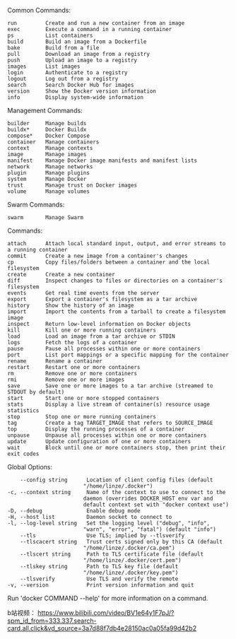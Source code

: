 Common Commands:

    run         Create and run a new container from an image
    exec        Execute a command in a running container
    ps          List containers
    build       Build an image from a Dockerfile
    bake        Build from a file
    pull        Download an image from a registry
    push        Upload an image to a registry
    images      List images
    login       Authenticate to a registry
    logout      Log out from a registry
    search      Search Docker Hub for images
    version     Show the Docker version information
    info        Display system-wide information

Management Commands:

    builder     Manage builds
    buildx*     Docker Buildx
    compose*    Docker Compose
    container   Manage containers
    context     Manage contexts
    image       Manage images
    manifest    Manage Docker image manifests and manifest lists
    network     Manage networks
    plugin      Manage plugins
    system      Manage Docker
    trust       Manage trust on Docker images
    volume      Manage volumes

Swarm Commands:

    swarm       Manage Swarm

Commands:

    attach      Attach local standard input, output, and error streams to a running container
    commit      Create a new image from a container's changes
    cp          Copy files/folders between a container and the local filesystem
    create      Create a new container
    diff        Inspect changes to files or directories on a container's filesystem
    events      Get real time events from the server
    export      Export a container's filesystem as a tar archive
    history     Show the history of an image
    import      Import the contents from a tarball to create a filesystem image
    inspect     Return low-level information on Docker objects
    kill        Kill one or more running containers
    load        Load an image from a tar archive or STDIN
    logs        Fetch the logs of a container
    pause       Pause all processes within one or more containers
    port        List port mappings or a specific mapping for the container
    rename      Rename a container
    restart     Restart one or more containers
    rm          Remove one or more containers
    rmi         Remove one or more images
    save        Save one or more images to a tar archive (streamed to STDOUT by default)
    start       Start one or more stopped containers
    stats       Display a live stream of container(s) resource usage statistics
    stop        Stop one or more running containers
    tag         Create a tag TARGET_IMAGE that refers to SOURCE_IMAGE
    top         Display the running processes of a container
    unpause     Unpause all processes within one or more containers
    update      Update configuration of one or more containers
    wait        Block until one or more containers stop, then print their exit codes

Global Options:

        --config string      Location of client config files (default
                            "/home/linze/.docker")
    -c, --context string     Name of the context to use to connect to the
                            daemon (overrides DOCKER_HOST env var and
                            default context set with "docker context use")
    -D, --debug              Enable debug mode
    -H, --host list          Daemon socket to connect to
    -l, --log-level string   Set the logging level ("debug", "info",
                            "warn", "error", "fatal") (default "info")
        --tls                Use TLS; implied by --tlsverify
        --tlscacert string   Trust certs signed only by this CA (default
                            "/home/linze/.docker/ca.pem")
        --tlscert string     Path to TLS certificate file (default
                            "/home/linze/.docker/cert.pem")
        --tlskey string      Path to TLS key file (default
                            "/home/linze/.docker/key.pem")
        --tlsverify          Use TLS and verify the remote
    -v, --version            Print version information and quit

Run 'docker COMMAND --help' for more information on a command.


b站视频：
https://www.bilibili.com/video/BV1e64y1F7pJ/?spm_id_from=333.337.search-card.all.click&vd_source=3a7d88f7db4e28150ac0a05fa99d42b2